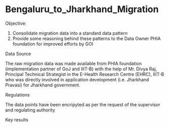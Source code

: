 # Bengaluru_to_Jharkhand_Migration
 
 Objective: 

1. Consolidate migration data into a standard data pattern
2. Provide some reasoning behind these patterns to the Data Owner PHIA foundation for improved efforts by GOI


Data Source 

The raw migration data was made available from PHIA foundation (implementation partner of GoJ 
and IIIT-B) with the help of Mr. Divya Raj, Principal Technical Strategist in the E-Health Research Centre 
(EHRC), IIIT-B who was directly involved in application development (i.e. Jharkhand Pravasi) for 
Jharkhand government.

Regulations 

The data points have been encripyted as per the request of the supervisor and regulating authority 

Key results 


